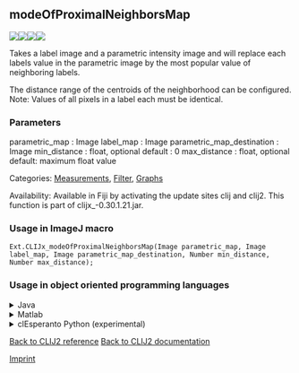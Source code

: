 ## modeOfProximalNeighborsMap
<img src="images/mini_empty_logo.png"/><img src="images/mini_empty_logo.png"/><img src="images/mini_clijx_logo.png"/><img src="images/mini_cle_logo.png"/>

Takes a label image and a parametric intensity image and will replace each labels value in the parametric image by the most popular value of neighboring labels.

 The distance range of the centroids of the neighborhood can be configured.
Note: Values of all pixels in a label each must be identical.

### Parameters

parametric_map : Image
label_map : Image
parametric_map_destination : Image
min_distance : float, optional
    default : 0
max_distance : float, optional
    default: maximum float value

Categories: [Measurements](https://clij.github.io/clij2-docs/reference__measurement), [Filter](https://clij.github.io/clij2-docs/reference__filter), [Graphs](https://clij.github.io/clij2-docs/reference__graph)

Availability: Available in Fiji by activating the update sites clij and clij2.
This function is part of clijx_-0.30.1.21.jar.

### Usage in ImageJ macro
```
Ext.CLIJx_modeOfProximalNeighborsMap(Image parametric_map, Image label_map, Image parametric_map_destination, Number min_distance, Number max_distance);
```


### Usage in object oriented programming languages



<details>

<summary>
Java
</summary>
<pre class="highlight">// init CLIJ and GPU
import net.haesleinhuepf.clijx.CLIJx;
import net.haesleinhuepf.clij.clearcl.ClearCLBuffer;
CLIJx clijx = CLIJx.getInstance();

// get input parameters
ClearCLBuffer parametric_map = clijx.push(parametric_mapImagePlus);
ClearCLBuffer label_map = clijx.push(label_mapImagePlus);
parametric_map_destination = clijx.create(parametric_map);
float min_distance = 1.0;
float max_distance = 2.0;
</pre>

<pre class="highlight">
// Execute operation on GPU
clijx.modeOfProximalNeighborsMap(parametric_map, label_map, parametric_map_destination, min_distance, max_distance);
</pre>

<pre class="highlight">
// show result
parametric_map_destinationImagePlus = clijx.pull(parametric_map_destination);
parametric_map_destinationImagePlus.show();

// cleanup memory on GPU
clijx.release(parametric_map);
clijx.release(label_map);
clijx.release(parametric_map_destination);
</pre>

</details>



<details>

<summary>
Matlab
</summary>
<pre class="highlight">% init CLIJ and GPU
clijx = init_clatlabx();

% get input parameters
parametric_map = clijx.pushMat(parametric_map_matrix);
label_map = clijx.pushMat(label_map_matrix);
parametric_map_destination = clijx.create(parametric_map);
min_distance = 1.0;
max_distance = 2.0;
</pre>

<pre class="highlight">
% Execute operation on GPU
clijx.modeOfProximalNeighborsMap(parametric_map, label_map, parametric_map_destination, min_distance, max_distance);
</pre>

<pre class="highlight">
% show result
parametric_map_destination = clijx.pullMat(parametric_map_destination)

% cleanup memory on GPU
clijx.release(parametric_map);
clijx.release(label_map);
clijx.release(parametric_map_destination);
</pre>

</details>



<details>

<summary>
clEsperanto Python (experimental)
</summary>
<pre class="highlight">import pyclesperanto_prototype as cle

cle.mode_of_proximal_neighbors_map(parametric_map, label_map, parametric_map_destination, min_distance, max_distance)

</pre>



</details>



[Back to CLIJ2 reference](https://clij.github.io/clij2-docs/reference)
[Back to CLIJ2 documentation](https://clij.github.io/clij2-docs)

[Imprint](https://clij.github.io/imprint)
